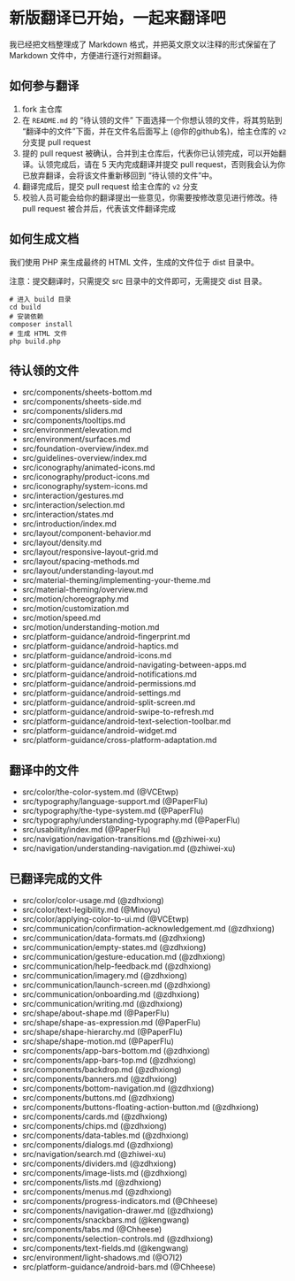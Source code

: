 # 新版翻译已开始，一起来翻译吧

我已经把文档整理成了 Markdown 格式，并把英文原文以注释的形式保留在了 Markdown 文件中，方便进行逐行对照翻译。

## 如何参与翻译

1. fork 主仓库
2. 在 `README.md` 的 “待认领的文件” 下面选择一个你想认领的文件，将其剪贴到 “翻译中的文件”下面，并在文件名后面写上 (@你的github名)，给主仓库的 `v2` 分支提 pull request
3. 提的 pull request 被确认，合并到主仓库后，代表你已认领完成，可以开始翻译。认领完成后，请在 5 天内完成翻译并提交 pull request，否则我会认为你已放弃翻译，会将该文件重新移回到 “待认领的文件”中。
4. 翻译完成后，提交 pull request 给主仓库的 `v2` 分支
5. 校验人员可能会给你的翻译提出一些意见，你需要按修改意见进行修改。待 pull request 被合并后，代表该文件翻译完成

## 如何生成文档

我们使用 PHP 来生成最终的 HTML 文件，生成的文件位于 dist 目录中。

注意：提交翻译时，只需提交 src 目录中的文件即可，无需提交 dist 目录。

```
# 进入 build 目录
cd build
# 安装依赖
composer install
# 生成 HTML 文件
php build.php
```

## 待认领的文件

* src/components/sheets-bottom.md
* src/components/sheets-side.md
* src/components/sliders.md
* src/components/tooltips.md
* src/environment/elevation.md
* src/environment/surfaces.md
* src/foundation-overview/index.md
* src/guidelines-overview/index.md
* src/iconography/animated-icons.md
* src/iconography/product-icons.md
* src/iconography/system-icons.md
* src/interaction/gestures.md
* src/interaction/selection.md
* src/interaction/states.md
* src/introduction/index.md
* src/layout/component-behavior.md
* src/layout/density.md
* src/layout/responsive-layout-grid.md
* src/layout/spacing-methods.md
* src/layout/understanding-layout.md
* src/material-theming/implementing-your-theme.md
* src/material-theming/overview.md
* src/motion/choreography.md
* src/motion/customization.md
* src/motion/speed.md
* src/motion/understanding-motion.md
* src/platform-guidance/android-fingerprint.md
* src/platform-guidance/android-haptics.md
* src/platform-guidance/android-icons.md
* src/platform-guidance/android-navigating-between-apps.md
* src/platform-guidance/android-notifications.md
* src/platform-guidance/android-permissions.md
* src/platform-guidance/android-settings.md
* src/platform-guidance/android-split-screen.md
* src/platform-guidance/android-swipe-to-refresh.md
* src/platform-guidance/android-text-selection-toolbar.md
* src/platform-guidance/android-widget.md
* src/platform-guidance/cross-platform-adaptation.md

## 翻译中的文件
* src/color/the-color-system.md (@VCEtwp)
* src/typography/language-support.md (@PaperFlu)
* src/typography/the-type-system.md (@PaperFlu)
* src/typography/understanding-typography.md (@PaperFlu)
* src/usability/index.md (@PaperFlu)
* src/navigation/navigation-transitions.md (@zhiwei-xu)
* src/navigation/understanding-navigation.md (@zhiwei-xu)

## 已翻译完成的文件
* src/color/color-usage.md (@zdhxiong)
* src/color/text-legibility.md (@Minoyu)
* src/color/applying-color-to-ui.md (@VCEtwp)
* src/communication/confirmation-acknowledgement.md (@zdhxiong)
* src/communication/data-formats.md (@zdhxiong)
* src/communication/empty-states.md (@zdhxiong)
* src/communication/gesture-education.md (@zdhxiong)
* src/communication/help-feedback.md (@zdhxiong)
* src/communication/imagery.md (@zdhxiong)
* src/communication/launch-screen.md (@zdhxiong)
* src/communication/onboarding.md (@zdhxiong)
* src/communication/writing.md (@zdhxiong)
* src/shape/about-shape.md (@PaperFlu)
* src/shape/shape-as-expression.md (@PaperFlu)
* src/shape/shape-hierarchy.md (@PaperFlu)
* src/shape/shape-motion.md (@PaperFlu)
* src/components/app-bars-bottom.md (@zdhxiong)
* src/components/app-bars-top.md (@zdhxiong)
* src/components/backdrop.md (@zdhxiong)
* src/components/banners.md (@zdhxiong)
* src/components/bottom-navigation.md (@zdhxiong)
* src/components/buttons.md (@zdhxiong)
* src/components/buttons-floating-action-button.md (@zdhxiong)
* src/components/cards.md (@zdhxiong)
* src/components/chips.md (@zdhxiong)
* src/components/data-tables.md (@zdhxiong)
* src/components/dialogs.md (@zdhxiong)
* src/navigation/search.md (@zhiwei-xu)
* src/components/dividers.md (@zdhxiong)
* src/components/image-lists.md (@zdhxiong)
* src/components/lists.md (@zdhxiong)
* src/components/menus.md (@zdhxiong)
* src/components/progress-indicators.md (@Chheese)
* src/components/navigation-drawer.md (@zdhxiong)
* src/components/snackbars.md (@kengwang)
* src/components/tabs.md (@Chheese)
* src/components/selection-controls.md (@zdhxiong)
* src/components/text-fields.md (@kengwang)
* src/environment/light-shadows.md (@O7I2)
* src/platform-guidance/android-bars.md (@Chheese)
